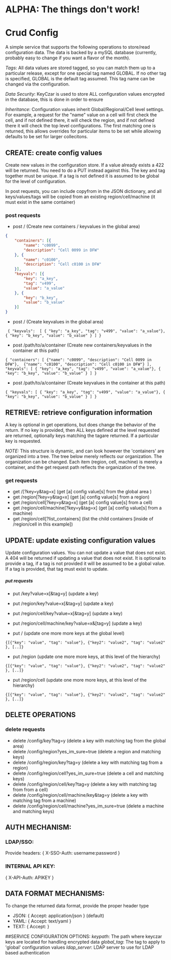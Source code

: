 ALPHA: The things don't work! 
====

# Crud Config
A simple service that supports the following operations to store/read configuration data. The data is backed by a mySQL database (currently, probably easy to change if you want a flavor of the month).


*Tags*: All data values are stored tagged, so you can match them up to a particular release, except for one special tag named GLOBAL. If no other tag is specified, GLOBAL is the default tag assumed. This tag name can be changed via the configuration. 

*Data Security*: KeyCzar is used to store ALL configuration values encrypted in the database, this is done in order to ensure

*Inheritance*: Configuration values inherit Global/Regional/Cell level settings. For example, a request for the "name" value on a cell will first check the cell, and if not defined there, it will check the region, and if not defined there it will check the top level configurations. The first matching one is returned, this allows overrides for particular items to be set while allowing defaults to be set for larger collecitons. 


## CREATE: create config values
Create new values in the configuration store. If a value already exists a 422 will be returned. You need to do a PUT instead against this. The key and tag together must be unique. If a tag is not defined it is assumed to be global for the level of configuration. 

In post requests, you can include copyfrom in the JSON dictionary, and all keys/values/tags will be copied from an existing region/cell/machine (it must exist in the same container)

### post requests
* post /  (Create new containers / keyvalues in the global area)

```json
{
    "containers": [{
        "name": "c0099",
        "description": "Cell 0099 in DFW"
    }, {
        "name": "c0100",
        "description": "Cell c0100 in DFW"
    }],
    "keyvals": [{
        "key": "a_key",
        "tag": "v499",
        "value": "a_value"
    }, {
        "key": "b_key",
        "value": "b_value"
    }]
}
```

* post / (Create keyvalues in the global area)

`` 
{ "keyvals":  [ { "key": "a_key", "tag": "v499", "value": "a_value"}, { "key": "b_key", "value": "b_value" } ] }
``

* post /path/to/a/container  (Create new containers/keyvalues in the container at this path)

``
 { "containers": [ {"name": "c0099", "description": "Cell 0099 in DFW"},  {"name": "c0100", "description": "Cell c0100 in DFW"} ], "keyvals": [ { "key": "a_key", "tag": "v499", "value": "a_value"}, { "key": "b_key", "value": "b_value" } ] }
``

* post /path/to/a/container (Create keyvalues in the container at this path)

``
{ "keyvals": [ { "key": "a_key", "tag": "v499", "value": "a_value"}, { "key": "b_key", "value": "b_value" } ] }
``

## RETRIEVE: retrieve configuration information
A key is optional in get operations, but does change the behavior of the return. If no key is provided, then ALL keys defined at the level requested are returned, optionally keys matching the tagare returned. If a particular key is requested.

*NOTE:* This structure is dynamic, and can look however the 'containers' are organized into a tree. The tree below merely reflects our organization. The organization can be changed. Each item (region, cell, machine) is merely a container, and the get request path reflects the organization of the tree. 

### get requests
* get /[?key=y&tag=x] (get [a] config value[s] from the global area )
* get /region[?key=y&tag=x] (get [a] config value[s] from a region)
* get /region/cell[?key=y&tag=x] (get [a] config value[s] from a cell)
* get /region/cell/machine[?key=y&tag=x] (get [a] config value[s] from a machine)
* get /region/cell[?list_containers] (list the child containers [inside of /region/cell in this example])


## UPDATE: update existing configuration values
Update configuration values. You can not update a value that does not exist. A 404 will be returned if updating a value that does not exist. It is optional to provide a tag, if a tag is not provided it will be assumed to be a global value. If a tag is provided, that tag must exist to update.

##### put requests
* put /key?value=x[&tag=y]  (update a key)
* put /region/key?value=x[&tag=y] (update a key)
* put /region/cell/key?value=x[&tag=y] (update a key)
* put /region/cell/machine/key?value=x&[tag=y] (update a key)

* put / (update one more more keys at the global level)

``
{[{"key": "value", "tag": "value"}, {"key2": "value2", "tag": "value2" }, [..]}
``

* put /region (update one more more keys, at this level of the hierarchy)

``
{[{"key": "value", "tag": "value"}, {"key2": "value2", "tag": "value2" }, [..]}
``

* put /region/cell (update one more more keys, at this level of the hierarchy)

``
{[{"key": "value", "tag": "value"}, {"key2": "value2", "tag": "value2" }, [..]}
``

## DELETE OPERATIONS

### delete requests 
* delete /config/key?tag=y (delete a key with matching tag from the global area)
* delete /config/region?yes_im_sure=true (delete a region and matching keys)
* delete /config/region/key?tag=y (delete a key with matching tag from a region)
* delete /config/region/cell?yes_im_sure=true (delete a cell and matching keys)
* delete /config/region/cell/key?tag=y (delete a key with matching tag from from a cell)
* delete /config/region/cell/machine/key&tag=y (delete a key with matching tag from a machine)
* delete /config/region/cell/machine?yes_im_sure=true (delete a machine and matching keys)

## AUTH MECHANISM: 
### LDAP/SSO:
Provide headers:
{ X-SSO-Auth: username:password }

### INTERNAL API KEY:
{ X-API-Auth: APIKEY }

## DATA FORMAT MECHANISMS:
To change the returned data format, provide the proper header type 
* JSON: { Accept: application/json }  (default)
* YAML: { Accept: text/yaml }
* TEXT: { Accept: }

##SERVICE CONFIGURATION OPTIONS: 
*keypath*: The path where keyczar keys are located for handling encrypted data
*global_tag*: The tag to apply to 'global' configuration values
*ldap_server*: LDAP server to use for LDAP based authentication 
